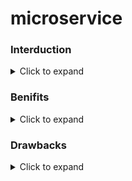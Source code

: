 # microservice

### Interduction
<details>
  <summary>Click to expand</summary>
  Some of the defining characteristics that are frequently cited include:

  Services in a microservice architecture are often processes that communicate over a network to fulfill a goal using technology-agnostic protocols such as HTTP.

  * Services are organized around business capabilities.
  * Services can be implemented using different programming languages, databases, hardware and software environments, depending on what fits best.
  * Services are small in size, messaging-enabled, bounded by contexts, autonomously developed, independently deployable, decentralized and built and released with     automated processes.

    A microservice is not a layer within a monolithic application (example, the web controller, or the backend-for-frontend). Rather, it is a self-contained piece of business functionality with clear interfaces, and may, through its own internal components, implement a layered architecture. From a strategy perspective, microservice architecture essentially follows the Unix philosophy of "Do one thing and do it well".Martin Fowler describes a microservices-based architecture as having the following properties

  * Lends itself to a continuous delivery software development process. A change to a small part of the application only requires rebuilding and redeploying only       one or a small number of services.
  * Adheres to principles such as fine-grained interfaces (to independently deployable services), business-driven development (e.g. domain-driven design).

    It is common for microservices architectures to be adopted for cloud-native applications, serverless computing, and applications using lightweight container deployment. According to Fowler, because of the large number (when compared to monolithic application implementations) of services, decentralized continuous delivery and DevOps with holistic service monitoring are necessary to effectively develop, maintain, and operate such applications.A consequence of (and rationale for) following this approach is that the individual microservices can be individually scaled. In the monolithic approach, an application supporting three functions would have to be scaled in its entirety even if only one of these functions had a resource constraint.With microservices, only the microservice supporting the function with resource constraints needs to be scaled out, thus providing resource and cost optimization benefits.
</details>

### Benifits
<details>
  <summary>Click to expand</summary>
  
  The benefit of decomposing an application into different smaller services are numerous:
  * **Modularity**: This makes the application easier to understand, develop, test, and become more resilient to architecture erosion.This benefit is often argued in comparison to the complexity of monolithic architectures.
  * **Scalability**: Since microservices are implemented and deployed independently of each other, i.e. they run within independent processes, they can be monitored and scaled independently.
  * **Distributed development**: it parallelizes development by enabling small autonomous teams to develop, deploy and scale their respective services independently. It also allows the architecture of an individual service to emerge through continuous refactoring. Microservice-based architectures facilitate continuous integration, continuous delivery and deployment.
</details> 

### Drawbacks
<details>
  <summary>Click to expand</summary>
  
  This solution has a number of drawbacks:

* Developers must deal with the additional complexity of creating a distributed system:
  * Developers must implement the inter-service communication mechanism and deal with partial failure
  * Implementing requests that span multiple services is more difficult
  * Testing the interactions between services is more difficult
  * Implementing requests that span multiple services requires careful coordination between the teams
  * Developer tools/IDEs are oriented on building monolithic applications and don’t provide explicit support for developing distributed applications.
* Deployment complexity. In production, there is also the operational complexity of deploying and managing a system comprised of many different services.
* Increased memory consumption. The microservice architecture replaces N monolithic application instances with NxM services instances. If each service runs in its own JVM (or equivalent), which is usually necessary to isolate the instances, then there is the overhead of M times as many JVM runtimes. Moreover, if each service runs on its own VM (e.g. EC2 instance), as is the case at Netflix, the overhead is even higher.
</details> 
